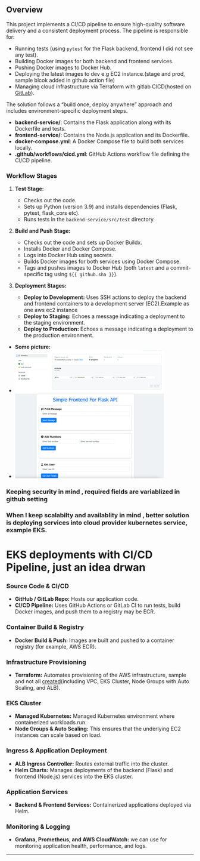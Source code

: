 ## Overview

This project implements a CI/CD pipeline to ensure high-quality software delivery and a consistent deployment process. The pipeline is responsible for:

- Running tests (using `pytest` for the Flask backend, frontend I did not see any test).
- Building Docker images for both backend and frontend services.
- Pushing Docker images to Docker Hub.
- Deploying the latest images to dev e.g EC2 instance.(stage and prod, sample blcok added in github action file)
- Managing cloud infrastructure via Terraform with gitlab CICD(hosted on [GitLab](https://gitlab.com/naveenshetty0812/aize-infra-solution)).

The solution follows a “build once, deploy anywhere” approach and includes environment-specific deployment steps.

- **backend-service/**: Contains the Flask application along with its Dockerfile and tests.
- **frontend-service/**: Contains the Node.js application and its Dockerfile.
- **docker-compose.yml**: A Docker Compose file to build both services locally.
- **.github/workflows/cicd.yml**: GitHub Actions workflow file defining the CI/CD pipeline.

### Workflow Stages

1. **Test Stage:**
   - Checks out the code.
   - Sets up Python (version 3.9) and installs dependencies (Flask, pytest, flask_cors etc).
   - Runs tests in the `backend-service/src/test` directory.

2. **Build and Push Stage:**
   - Checks out the code and sets up Docker Buildx.
   - Installs Docker and Docker Compose.
   - Logs into Docker Hub using secrets.
   - Builds Docker images for both services using Docker Compose.
   - Tags and pushes images to Docker Hub (both `latest` and a commit-specific tag using `${{ github.sha }}`).

3. **Deployment Stages:**
   - **Deploy to Development:** Uses SSH actions to deploy the backend and frontend containers to a development server (EC2).Example as one aws ec2 instance
   - **Deploy to Staging:** Echoes a message indicating a deployment to the staging environment.
   - **Deploy to Production:** Echoes a message indicating a deployment to the production environment.
   
- **Some picture:** 
- <img src="images/CICD_image.png" alt="CICD Diagram" width="400">
- <img src="images/UI_image.png" alt="UI" width="400">

### Keeping security in mind , required fields are variablized in github setting

### When I keep scalabilty and availablity in mind , better solution is deploying services into cloud provider kubernetes service, example EKS.

# EKS deployments with CI/CD Pipeline, just an idea drwan

### **Source Code & CI/CD**
- **GitHub / GitLab Repo:** Hosts our application code.
- **CI/CD Pipeline:** Uses GitHub Actions or GitLab CI to run tests, build Docker images, and push them to a registry may be ECR.

### **Container Build & Registry**
- **Docker Build & Push:** Images are built and pushed to a container registry (for example, AWS ECR).

### **Infrastructure Provisioning**
- **Terraform:** Automates provisioning of the AWS infrastructure, sample and not all [created](https://gitlab.com/naveenshetty0812/aws_eks_infra)(including VPC, EKS Cluster, Node Groups with Auto Scaling, and ALB).

### **EKS Cluster**
- **Managed Kubernetes:** Managed Kubernetes environment where containerized workloads run.
- **Node Groups & Auto Scaling:** This ensures that the underlying EC2 instances can scale based on load.

### **Ingress & Application Deployment**
- **ALB Ingress Controller:** Routes external traffic into the cluster.
- **Helm Charts:** Manages deployments of the backend (Flask) and frontend (Node.js) services into the EKS cluster.

### **Application Services**
- **Backend & Frontend Services:** Containerized applications deployed via Helm.

### **Monitoring & Logging**
- **Grafana, Prometheus, and AWS CloudWatch:** we can use for monitoring application health, performance, and logs.

---


